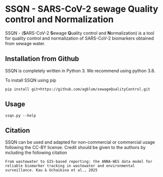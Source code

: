 # SSQN - SARS-CoV-2 sewage Quality control and Normalization 
SSQN - (**S**ARS-CoV-2 **S**ewage **Q**uality control and **N**ormalization) is a tool for quality control and normalization of SARS-CoV-2 biomarkers obtained from sewage water.

## Installation from Github
SSQN is completely written in Python 3. We recommend using python 3.8.

To install SSQN using pip
```
pip install git+https://github.com/agblum/sewageQualityControl.git
```

## Usage 

```
ssqn.py --help
```

## Citation 
SSQN can be used and adapted for non-commercial or commercial usage following the CC-BY license. Credit should be given to the authors by including the following citation

```
From wastewater to GIS-based reporting: the ANNA-WES data model for reliable biomarker tracking in wastewater and environmental surveillance. Kau & Uchaikina et al., 2025

```



